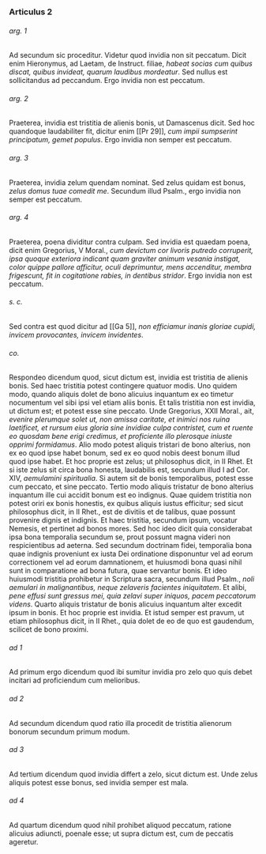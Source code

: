 ### Articulus 2

###### arg. 1
Ad secundum sic proceditur. Videtur quod invidia non sit peccatum. Dicit enim Hieronymus, ad Laetam, de Instruct. filiae, *habeat socias cum quibus discat, quibus invideat, quarum laudibus mordeatur*. Sed nullus est sollicitandus ad peccandum. Ergo invidia non est peccatum.

###### arg. 2
Praeterea, invidia est tristitia de alienis bonis, ut Damascenus dicit. Sed hoc quandoque laudabiliter fit, dicitur enim [[Pr 29]], *cum impii sumpserint principatum, gemet populus*. Ergo invidia non semper est peccatum.

###### arg. 3
Praeterea, invidia zelum quendam nominat. Sed zelus quidam est bonus, *zelus domus tuae comedit me*. Secundum illud Psalm., ergo invidia non semper est peccatum.

###### arg. 4
Praeterea, poena dividitur contra culpam. Sed invidia est quaedam poena, dicit enim Gregorius, V Moral., *cum devictum cor livoris putredo corruperit, ipsa quoque exteriora indicant quam graviter animum vesania instigat, color quippe pallore afficitur, oculi deprimuntur, mens accenditur, membra frigescunt, fit in cogitatione rabies, in dentibus stridor*. Ergo invidia non est peccatum.

###### s. c.
Sed contra est quod dicitur ad [[Ga 5]], *non efficiamur inanis gloriae cupidi, invicem provocantes, invicem invidentes*.

###### co.
Respondeo dicendum quod, sicut dictum est, invidia est tristitia de alienis bonis. Sed haec tristitia potest contingere quatuor modis. Uno quidem modo, quando aliquis dolet de bono alicuius inquantum ex eo timetur nocumentum vel sibi ipsi vel etiam aliis bonis. Et talis tristitia non est invidia, ut dictum est; et potest esse sine peccato. Unde Gregorius, XXII Moral., ait, *evenire plerumque solet ut, non amissa caritate, et inimici nos ruina laetificet, et rursum eius gloria sine invidiae culpa contristet, cum et ruente eo quosdam bene erigi credimus, et proficiente illo plerosque iniuste opprimi formidamus*. Alio modo potest aliquis tristari de bono alterius, non ex eo quod ipse habet bonum, sed ex eo quod nobis deest bonum illud quod ipse habet. Et hoc proprie est zelus; ut philosophus dicit, in II Rhet. Et si iste zelus sit circa bona honesta, laudabilis est, secundum illud I ad Cor. XIV, *aemulamini spiritualia*. Si autem sit de bonis temporalibus, potest esse cum peccato, et sine peccato. Tertio modo aliquis tristatur de bono alterius inquantum ille cui accidit bonum est eo indignus. Quae quidem tristitia non potest oriri ex bonis honestis, ex quibus aliquis iustus efficitur; sed sicut philosophus dicit, in II Rhet., est de divitiis et de talibus, quae possunt provenire dignis et indignis. Et haec tristitia, secundum ipsum, vocatur Nemesis, et pertinet ad bonos mores. Sed hoc ideo dicit quia considerabat ipsa bona temporalia secundum se, prout possunt magna videri non respicientibus ad aeterna. Sed secundum doctrinam fidei, temporalia bona quae indignis proveniunt ex iusta Dei ordinatione disponuntur vel ad eorum correctionem vel ad eorum damnationem, et huiusmodi bona quasi nihil sunt in comparatione ad bona futura, quae servantur bonis. Et ideo huiusmodi tristitia prohibetur in Scriptura sacra, secundum illud Psalm., *noli aemulari in malignantibus, neque zelaveris facientes iniquitatem*. Et alibi, *pene effusi sunt gressus mei, quia zelavi super iniquos, pacem peccatorum videns*. Quarto aliquis tristatur de bonis alicuius inquantum alter excedit ipsum in bonis. Et hoc proprie est invidia. Et istud semper est pravum, ut etiam philosophus dicit, in II Rhet., quia dolet de eo de quo est gaudendum, scilicet de bono proximi.

###### ad 1
Ad primum ergo dicendum quod ibi sumitur invidia pro zelo quo quis debet incitari ad proficiendum cum melioribus.

###### ad 2
Ad secundum dicendum quod ratio illa procedit de tristitia alienorum bonorum secundum primum modum.

###### ad 3
Ad tertium dicendum quod invidia differt a zelo, sicut dictum est. Unde zelus aliquis potest esse bonus, sed invidia semper est mala.

###### ad 4
Ad quartum dicendum quod nihil prohibet aliquod peccatum, ratione alicuius adiuncti, poenale esse; ut supra dictum est, cum de peccatis ageretur.


